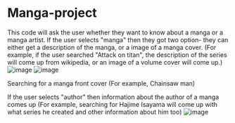 # Manga-project
This code will ask the user whether they want to know about a manga or a manga artist.
If the user selects "manga" then they got two option- they can either get a description of the manga, or a image of a manga cover. (For example, if the user searched "Attack on titan", the description of the series will come up from wikipedia, or an image of a volume cover will come up.)
![image](https://user-images.githubusercontent.com/74416094/114315566-7aa27980-9af7-11eb-816e-7a835a904e40.png)
![image](https://user-images.githubusercontent.com/74416094/114315691-f00e4a00-9af7-11eb-9040-7f985cb3be17.png)

Searching for a manga front cover (For example, Chainsaw man)




If the user selects "author" then information about the author of a manga comes up (For example, searching for Hajime Isayama will come up with what series he created and other information about him too)
![image](https://user-images.githubusercontent.com/74416094/114315652-c2c19c00-9af7-11eb-92e7-51ef16987db4.png)

